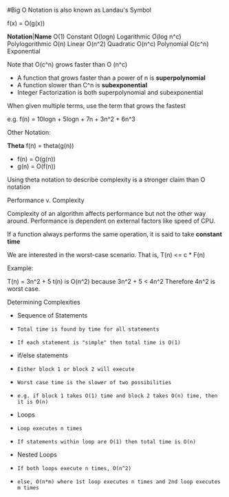 #Big O Notation is also known as Landau's Symbol

f(x) = O(g(x))

**Notation**|**Name**
O(1)		Constant
O(logn)		Logarithmic
O(log n^c)	Polylogorithmic
O(n)		Linear
O(n^2)		Quadratic
O(n^c)		Polynomial
O(c^n)		Exponential

Note that O(c^n) grows faster than O (n^c)

* A function that grows faster than a power of n is **superpolynomial**
* A function slower than C^n is **subexponential**
* Integer Factorization is both superpolynomial and subexponential

When given multiple terms, use the term that grows the fastest

e.g. f(n) = 10logn + 5logn + 7n + 3n^2 + 6n^3

Other Notation:

**Theta** 
f(n) = theta(g(n))
* f(n) = O(g(n))
* g(n) = O(f(n))

Using theta notation to describe complexity is a stronger claim than O notation

Performance v. Complexity

Complexity of an algorithm affects performance but not the other way around. 
Performance is dependent on external factors like speed of CPU. 

If a function always performs the same operation, it is said to take **constant time**

We are interested in the worst-case scenario. That is, T(n) <= c * F(n)

Example:

T(n) = 3n^2 + 5
t(n) is O(n^2) because 3n^2 + 5 < 4n^2
Therefore 4n^2 is worst case. 



Determining Complexities 
* Sequence of Statements
*     Total time is found by time for all statements
*     If each statement is "simple" then total time is O(1)
* if/else statements
*     Either block 1 or block 2 will execute
*     Worst case time is the slower of two possibilities
*     e.g. if block 1 takes O(1) time and block 2 takes O(n) time, then it is O(n)
* Loops
*     Loop executes n times
*     If statements within loop are O(1) then total time is O(n)
* Nested Loops
*     If both loops execute n times, O(n^2)
*     else, O(n*m) where 1st loop executes n times and 2nd loop executes m times



